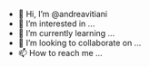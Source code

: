 - 👋 Hi, I’m @andreavitiani
- 👀 I’m interested in ...
- 🌱 I’m currently learning ...
- 💞️ I’m looking to collaborate on ...
- 📫 How to reach me ...

<!---
andreavitiani/andreavitiani is a ✨ special ✨ repository because its `README.md` (this file) appears on your GitHub profile.
You can click the Preview link to take a look at your changes.
--->
